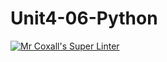 # Unit4-06-Python
[![Mr Coxall's Super Linter](https://github.com/ICS3U-Programming-NolanS/Unit4-06-Python/workflows/Mr%20Coxall's%20Super%20Linter/badge.svg)](https://github.com/ICS3U-Programming-NolanS/Unit4-06-Python/actions/)
